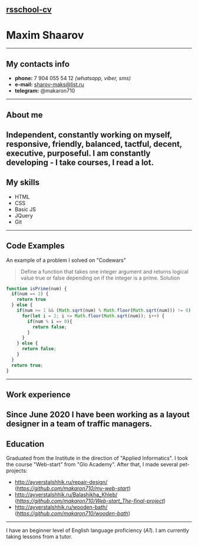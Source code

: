 [rsschool-cv](https://makaron710.github.io/rsschool-cv/)
---
# Maxim Shaarov
---
## My contacts info
* **phone:** 7 904 055 54 12 *(whatsapp, viber, sms)*
* **e-mail:** sharov-maks@list.ru
* **telegram:** @makaron710
---
## About me
Independent, constantly working on myself, responsive, friendly, balanced, tactful, decent, executive, purposeful. I am constantly developing - I take courses, I read a lot.
---
## My skills
* HTML
* CSS
* Basic JS
* JQuery
* Git
---
## Code Examples
An example of a problem I solved on "Codewars"
> Define a function that takes one integer argument and returns logical value true or false depending on if the integer is a prime.
Solution
```javascript
function isPrime(num) {
  if(num == 2) {
    return true
  } else {
    if(num >= 1 && (Math.sqrt(num) % Math.floor(Math.sqrt(num))) != 0) {
      for(let i = 2; i <= Math.floor(Math.sqrt(num)); i++) {
        if(num % i == 0){
          return false;
        }
      }
    } else {
      return false;
    }    
  }
  return true;
}
```
---
## Work experience
Since June 2020 I have been working as a layout designer in a team of traffic managers.
---
## Education
Graduated from the Institute in the direction of "Applied Informatics".
I took the course "Web-start" from "Glo Academy". After that, I made several pet-projects:
* http://ayverstalshhik.ru/repair-design/ (*https://github.com/makaron710/my-web-start*)
* http://ayverstalshhik.ru/Balashikha_Khleb/ (*https://github.com/makaron710/Web-start_The-final-project*)
* http://ayverstalshhik.ru/wooden-bath/ (*https://github.com/makaron710/wooden-bath*)
---
I have an beginner level of English language proficiency (*A1*). I am currently taking lessons from a tutor.
